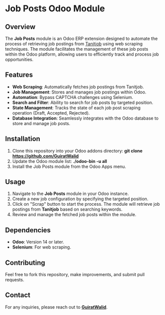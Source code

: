 # **Job Posts Odoo Module**

## **Overview**

The **Job Posts** module is an Odoo ERP extension designed to automate the process of retrieving job postings from [Tanitjob](https://www.tanitjobs.com/) using web scraping techniques. The module facilitates the management of these job posts within the Odoo platform, allowing users to efficiently track and process job opportunities.

## **Features**

- **Web Scraping**: Automatically fetches job postings from Tanitjob.
- **Job Management**: Stores and manages job postings within Odoo.
- **Automation**: Bypass CAPTCHA challenges using Selenium.
- **Search and Filter**: Ability to search for job posts by targeted position.
- **State Management**: Tracks the state of each job post scraping operation (Draft, Accepted, Rejected).
- **Database Integration**: Seamlessly integrates with the Odoo database to store and manage job posts.

## **Installation**

1. Clone this repository into your Odoo addons directory:
   **git clone https://github.com/GuiratWalid**
2. Update the Odoo module list:
   **./odoo-bin -u all**
3. Install the Job Posts module from the Odoo Apps menu.

## **Usage**

1. Navigate to the **Job Posts** module in your Odoo instance.
2. Create a new job configuration by specifying the targeted position.
3. Click on "Scrap" button to start the process. The module will retrieve job postings from **Tanitjob** based on searching keywords.
4. Review and manage the fetched job posts within the module.

## **Dependencies**

- **Odoo**: Version 14 or later.
- **Selenium**: For web scraping.

## **Contributing**

Feel free to fork this repository, make improvements, and submit pull requests.

## **Contact**

For any inquiries, please reach out to **[GuiratWalid](https://github.com/GuiratWalid)**.
